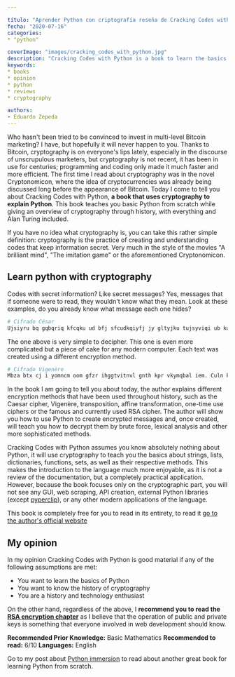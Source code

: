 ```yaml
---

título: "Aprender Python con criptografía reseña de Cracking Codes with Python"
fecha: "2020-07-16"
categories:
* "python"

coverImage: "images/cracking_codes_with_python.jpg"
description: "Cracking Codes with Python is a book to learn the basics of Python while giving a practical overview of the history of cryptography. My review here."
keywords:
* books
* opinion
* python
* reviews
* cryptography

authors:
- Eduardo Zepeda
---
```


Who hasn't been tried to be convinced to invest in multi-level Bitcoin marketing? I have, but hopefully it will never happen to you. Thanks to Bitcoin, cryptography is on everyone's lips lately, especially in the discourse of unscrupulous marketers, but cryptography is not recent, it has been in use for centuries; programming and coding only made it much faster and more efficient. The first time I read about cryptography was in the novel Cryptonomicon, where the idea of cryptocurrencies was already being discussed long before the appearance of Bitcoin. Today I come to tell you about Cracking Codes with Python, **a book that uses cryptography to explain Python**. This book teaches you basic Python from scratch while giving an overview of cryptography through history, with everything and Alan Turing included.

If you have no idea what cryptography is, you can take this rather simple definition: cryptography is the practice of creating and understanding codes that keep information secret. Very much in the style of the movies "A brilliant mind", "The imitation game" or the aforementioned Cryptonomicon.

## Learn python with cryptography

Codes with secret information? Like secret messages? Yes, messages that if someone were to read, they wouldn't know what they mean. Look at these examples, do you already know what message each one hides?

```python
# Cifrado César
Ujsiyru bq gqbqriq kfcqku ud bfj sfcudkqiyfj jy gltyjku tujsyviqi ub kuñkf
```

The one above is very simple to decipher. This one is even more complicated but a piece of cake for any modern computer. Each text was created using a different encryption method.

```python
# Cifrado Vigenère
Mbza btx cj i yomncm oom gfzr ihggtvitnvl gnth kpr vkymqbal iem. Culn kpr qxs zv gnx wfuzkgnj.
```

In the book I am going to tell you about today, the author explains different encryption methods that have been used throughout history, such as the Caesar cipher, Vigenère, transposition, affine transformation, one-time use ciphers or the famous and currently used RSA cipher. The author will show you how to use Python to create encrypted messages and, once created, will teach you how to decrypt them by brute force, lexical analysis and other more sophisticated methods.

Cracking Codes with Python assumes you know absolutely nothing about Python, it will use cryptography to teach you the basics about strings, lists, dictionaries, functions, sets, as well as their respective methods. This makes the introduction to the language much more enjoyable, as it is not a review of the documentation, but a completely practical application. However, because the book focuses only on the cryptographic part, you will not see any GUI, web scraping, API creation, external Python libraries (except [pyperclip](https://pypi.org/project/pyperclip/)), or any other modern applications of the language.

This book is completely free for you to read in its entirety, to read it [go to the author's official website](http://inventwithpython.com/cracking/)

## My opinion

In my opinion Cracking Codes with Python is good material if any of the following assumptions are met:

* You want to learn the basics of Python
* You want to know the history of cryptography
* You are a history and technology enthusiast

On the other hand, regardless of the above, I **recommend you to read the [RSA encryption chapter](http://inventwithpython.com/cracking/chapter23.html)** as I believe that the operation of public and private keys is something that everyone involved in web development should know.

**Recommended Prior Knowledge:** Basic Mathematics
**Recommended to read:** 6/10
**Languages:** English

Go to my post about [Python immersion](/learn-python-from-zero-with-this-free-book/) to read about another great book for learning Python from scratch.